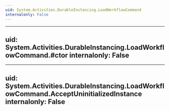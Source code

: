```yaml
---
uid: System.Activities.DurableInstancing.LoadWorkflowCommand
internalonly: False
---
```


---
uid: System.Activities.DurableInstancing.LoadWorkflowCommand.#ctor
internalonly: False
---

---
uid: System.Activities.DurableInstancing.LoadWorkflowCommand.AcceptUninitializedInstance
internalonly: False
---
